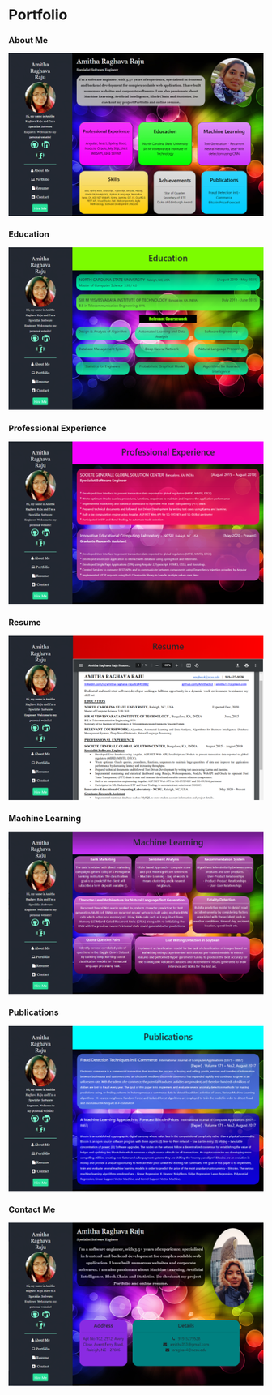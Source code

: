 # Portfolio

### About Me
![](https://github.com/Amitha353/PersonalWebsite/blob/master/Images/AboutMe.PNG)

### Education
![](https://github.com/Amitha353/PersonalWebsite/blob/master/Images/Education.PNG)

### Professional Experience
![](https://github.com/Amitha353/PersonalWebsite/blob/master/Images/ProfessionalExperience.PNG)

### Resume
![](https://github.com/Amitha353/PersonalWebsite/blob/master/Images/Resume.PNG)

### Machine Learning
![](https://github.com/Amitha353/PersonalWebsite/blob/master/Images/MachineLearning.PNG)

### Publications
![](https://github.com/Amitha353/PersonalWebsite/blob/master/Images/Publications.PNG)

### Contact Me
![](https://github.com/Amitha353/PersonalWebsite/blob/master/Images/ContactMe.PNG)
